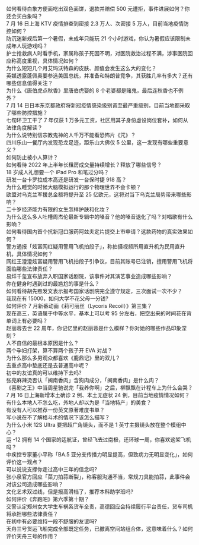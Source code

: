 如何看待白象方便面吃出双色面饼，退款并赔偿 500 元遭拒，事件进展如何？你还会买白象吗？  
7 月 16 日上海 KTV 疫情排查到密接 2.3 万人、次密接 5 万人，目前当地疫情防控如何？  
防沉迷新规后第一个暑假，未成年只能玩 21 个小时游戏，你认为暑假应该限制未成年人玩游戏吗？  
护士抢救病人时看手机，家属称孩子死因不明，对医院救治过程不满，涉事医院回应称高度重视，具体情况如何？  
为什么短短几个月艾玛沃特森的皮肤、颜值会发生这么大的变化？  
英媒透露蓬佩奥要参选美国总统，并准备和特朗普竞争，其获胜几率有多大？还有哪些信息值得关注？  
为什么《唐伯虎点秋香》里唐伯虎娶的 8 个老婆都是赌鬼，最后连秋香也不例外？  
7 月 14 日日本东京都政府将新冠疫情感染级别调至最严重级别，目前当地都采取了哪些防控措施？  
七旬环卫工干了 7 年仅获 1 万多元工资，社区用其子身份虚设岗位套补，如何从法律角度解读？  
为什么说特别信宗教鬼神的人千万不能看恐怖片《咒》？  
四川乐山一餐厅内发现恐龙足迹，距乐山大佛仅 5 公里，这一发现有哪些重要意义？  
如何防止被小人算计？  
如何看待 2022 年上半年长租房成交量持续增长？释放了哪些信号？  
18 岁成人礼想要一个 iPad Pro 和笔过分吗？  
研发一台卡罗拉成本高还是研发一台保时捷 918 高？  
为什么睡觉的时候大脑模拟运行的那个物理世界不会卡顿？  
欧盟对乌克兰军援总金额将提升至 25 亿欧元，这将对当下乌克兰局势带来哪些影响？  
二十岁经济能力有限的女生怎样护肤和化妆？  
为什么这么多人吐槽周杰伦最新专辑中的嗓音？他的嗓音退化了吗？对唱歌有什么影响？  
如何看待国内首个抗新冠口服药阿兹夫定片提交上市申请？这款药物的真实效果如何？  
警方通报「炫富网红疑用警用飞机拍段子」，称拍摄视频所用直升机为民用直升机，具体情况如何？  
网红王澄澄炫富疑用警用飞机拍段子引争议，目前其账号已注销，擅用警用飞机将面临哪些法律责任？  
易烊千玺宣布放弃入职国家话剧院，该事件对其演艺事业造成哪些影响？  
你在健身时遇到过的最尴尬的事是什么？  
如何看待胡先煦发文表示报考国家话剧院完全遵守规定，三次面试一次不少？  
我现在有 15000，如何大学不花父母一分钱?  
如何评价 7 月新番动画《莉可丽丝（Lycoris Recoil）》第三集？  
现在高三，英语属于中等水平，基本上可以考 95 分左右，把空出来的时间花在背单词上有必要吗？  
赵丽蓉去世 22 周年，你记忆里的赵丽蓉是什么模样？你对她的哪些作品印象深刻？  
人不自信的最根本原因是什么？  
两个孕妇打架，算不算两个孩子开 EVA 对战？  
为什么那么多男观众都喜欢《鹿鼎记》里的双儿？  
去重点高中垫底还是去普通高中呢？  
初中的友谊真的可以维持下去吗?  
张亮麻辣烫否认「闽南香肉」含狗肉成分，「闽南香肉」是什么肉？  
《喜剧之王》中当周星驰说完「我养你啊」之后，柳飘飘在计程车上为什么会哭？  
7 月 16 日上海新增本土确诊 2 例、本土无症状 24 例，目前当地疫情情况如何？  
有什么本地人不怎么吃，外地人却以为是「当地特产」的美食？  
有没有人可以推荐一份英文原著难度书单？  
写小说在不了解格斗术的情况下该怎么描写？  
为什么小米 12S Ultra 要把超广角镜头，而不是 1 英寸主摄镜头放在整个模组中心？  
运 -12 拥有 14 个国家的适航证，曾经飞去过南极，还环球一周，你喜欢这架飞机吗？  
中疾控专家董小平称「BA.5 亚分支传播力明显提高，但致病力无明显变化」，如何评价这一观点？  
可以说说支撑你走过高中三年的信念吗?  
张小泉官方回应「菜刀拍蒜断裂」，称客服沟通不当，常规刀具能拍蒜，此事件会对该公司造成哪些影响？  
文化艺术双过线，但是报高滑档了，推荐本科助学班吗?  
如何评价《奔跑吧》第六季第十期？  
交警认定郑州女大学生车祸系货车全责，高德回应会持续履行平台责任，货车司机将承担哪些法律责任？  
在初中有必要维持一段不舒服的友谊吗?  
天舟三号货运飞船完成全部既定任务，已撤离空间站组合体，这意味着什么？如何评价天舟三号的作用？  
